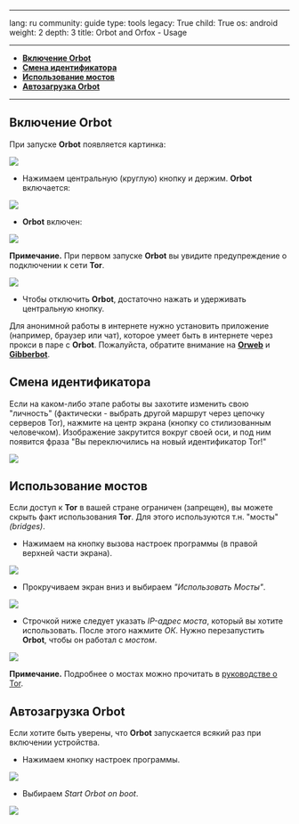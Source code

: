 

---

lang: ru
community: guide
type: tools
legacy: True
child: True
os: android
weight: 2
depth: 3
title: Orbot and Orfox - Usage

---

- [**Включение Orbot**](#3.0)
- [**Смена идентификатора**](#3.1)
- [**Использование мостов**](#3.2)
- [**Автозагрузка Orbot**](#3.3)

---

<a name="3.0"></a>
## Включение Orbot ##

При запуске **Orbot** появляется картинка:

![](/sbox/screen/orbot-ru/010.png)

- Нажимаем центральную (круглую) кнопку и держим. **Orbot** включается:

![](/sbox/screen/orbot-ru/011.png)

- **Orbot** включен:

![](/sbox/screen/orbot-ru/012.png)

**Примечание.** При первом запуске **Orbot** вы увидите предупреждение о подключении к сети **Tor**. 

![](/sbox/screen/orbot-ru/013.png)

- Чтобы отключить **Orbot**, достаточно нажать и удерживать центральную кнопку.

Для анонимной работы в интернете нужно установить приложение (например, браузер или чат), которое умеет быть в интернете через прокси в паре с **Orbot**. Пожалуйста, обратите внимание на [**Orweb**](/ru/Orweb_main) и [**Gibberbot**](/ru/gibberbot_main).

<a name="3.1"></a>
## Смена идентификатора ##

Если на каком-либо этапе работы вы захотите изменить свою "личность" (фактически - выбрать другой маршрут через цепочку серверов Tor), нажмите на центр экрана (кнопку со стилизованным человечком). Изображение закрутится вокруг своей оси, и под ним появится фраза "Вы переключились на новый идентификатор Tor!"

![](/sbox/screen/orbot-ru/014.png)

<a name="3.2"></a>
## Использование мостов ##

Если доступ к **Tor** в вашей стране ограничен (запрещен), вы можете скрыть факт использования **Tor**. Для этого используются т.н. "мосты" *(bridges)*.

- Нажимаем на кнопку вызова настроек программы (в правой верхней части экрана).

![](/sbox/screen/orbot-ru/015.png)

- Прокручиваем экран вниз и выбираем *"Использовать Мосты"*.

![](/sbox/screen/orbot-ru/016.png)

- Строчкой ниже следует указать *IP-адрес моста*, который вы хотите использовать. После этого нажмите *ОК*. Нужно перезапустить **Orbot**, чтобы он работал с *мостом*.

![](/sbox/screen/orbot-ru/017.png)

**Примечание.** Подробнее о мостах можно прочитать в [руководстве о Tor](/ru/tor_anonymitynetwork#3.3).

<a name="3.3"></a>
## Автозагрузка Orbot ##

Если хотите быть уверены, что **Orbot** запускается всякий раз при включении устройства.

- Нажимаем кнопку настроек программы.

![](/sbox/screen/orbot-ru/015.png)

- Выбираем *Start Orbot on boot*.

![](/sbox/screen/orbot-ru/018.png)

